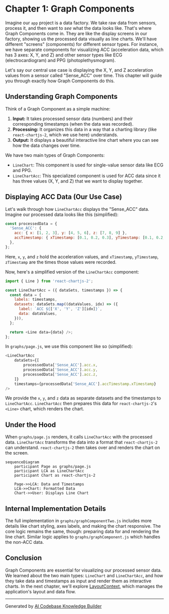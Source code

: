 # Chapter 1: Graph Components

Imagine our `app` project is a data factory. We take raw data from sensors, process it, and then want to *see* what the data looks like.  That's where Graph Components come in. They are like the display screens in our factory, showing us the processed data visually as line charts.  We'll have different "screens" (components) for different sensor types. For instance, we have separate components for visualizing ACC (acceleration data, which has 3 axes: X, Y, and Z) and other sensor types like ECG (electrocardiogram) and PPG (photoplethysmogram).

Let's say our central use case is displaying the X, Y, and Z acceleration values from a sensor called "Sense_ACC" over time. This chapter will guide you through exactly how Graph Components do this.

## Understanding Graph Components

Think of a Graph Component as a simple machine:

1. **Input:** It takes processed sensor data (numbers) and their corresponding timestamps (when the data was recorded).
2. **Processing:**  It organizes this data in a way that a charting library (like `react-chartjs-2`, which we use here) understands.
3. **Output:** It displays a beautiful interactive line chart where you can see how the data changes over time.

We have two main types of Graph Components:

* `LineChart`:  This component is used for single-value sensor data like ECG and PPG.
* `LineChartAcc`: This specialized component is used for ACC data since it has three values (X, Y, and Z) that we want to display together.

## Displaying ACC Data (Our Use Case)

Let's walk through how `LineChartAcc` displays the "Sense_ACC" data.  Imagine our processed data looks like this (simplified):

```javascript
const processedData = {
  'Sense_ACC': {
    acc: { x: [1, 2, 3], y: [4, 5, 6], z: [7, 8, 9] },
    accTimestamp: { xTimestamp: [0.1, 0.2, 0.3], yTimestamp: [0.1, 0.2, 0.3], zTimestamp: [0.1, 0.2, 0.3] },
  },
};
```

Here, `x`, `y`, and `z` hold the acceleration values, and `xTimestamp`, `yTimestamp`, `zTimestamp` are the times those values were recorded.

Now, here's a simplified version of the `LineChartAcc` component:

```javascript
import { Line } from 'react-chartjs-2';

const LineChartAcc = ({ dataSets, timestamps }) => {
  const data = {
    labels: timestamps,
    datasets: dataSets.map((dataValues, idx) => ({
      label: `ACC ${['X', 'Y', 'Z'][idx]}`,
      data: dataValues,
    })),
  };

  return <Line data={data} />; 
};
```

In `graphs/page.js`, we use this component like so (simplified):

```javascript
<LineChartAcc 
    dataSets={[
        processedData['Sense_ACC'].acc.x,
        processedData['Sense_ACC'].acc.y,
        processedData['Sense_ACC'].acc.z,
    ]}
    timestamps={processedData['Sense_ACC'].accTimestamp.xTimestamp} 
/>
```

We provide the `x`, `y`, and `z` data as separate datasets and the timestamps to `LineChartAcc`.  `LineChartAcc` then prepares this data for `react-chartjs-2`'s `<Line>` chart, which renders the chart.

## Under the Hood

When `graphs/page.js` renders, it calls `LineChartAcc` with the processed data.  `LineChartAcc` transforms the data into a format that `react-chartjs-2` can understand.  `react-chartjs-2` then takes over and renders the chart on the screen.  

```mermaid
sequenceDiagram
    participant Page as graphs/page.js
    participant LCA as LineChartAcc
    participant Chart as react-chartjs-2

    Page->>LCA: Data and Timestamps
    LCA->>Chart: Formatted Data
    Chart->>User: Displays Line Chart
```

## Internal Implementation Details

The full implementation in `graphs/graphComponentTwo.js` includes more details like chart styling, axes labels, and making the chart responsive.  The core logic remains the same, though: preparing data for and rendering the line chart. Similar logic applies to `graphs/graphComponent.js` which handles the non-ACC data.

## Conclusion

Graph Components are essential for visualizing our processed sensor data. We learned about the two main types: `LineChart` and `LineChartAcc`, and how they take data and timestamps as input and render them as interactive charts.  In the next chapter, we'll explore [LayoutContext](02_layoutcontext.md), which manages the application's layout and data flow.


---

Generated by [AI Codebase Knowledge Builder](https://github.com/The-Pocket/Tutorial-Codebase-Knowledge)